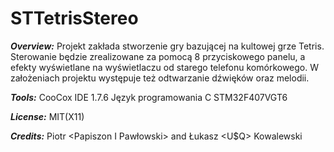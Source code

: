 # STTetrisStereo

<b><i>Overview:</i></b> Projekt zakłada stworzenie gry bazującej na kultowej grze Tetris.
Sterowanie będzie zrealizowane za pomocą 8 przyciskowego panelu, a efekty wyświetlane na wyświetlaczu od starego
telefonu komórkowego. W założeniach projektu występuje też odtwarzanie dźwięków oraz melodii.

<b><i>Tools:</i></b> CooCox IDE 1.7.6
      Język programowania C
      STM32F407VGT6

<b><i>License:</i></b> MIT(X11)

<b><i>Credits:</i></b> Piotr <Papiszon I Pawłowski> and Łukasz <U$Q> Kowalewski



